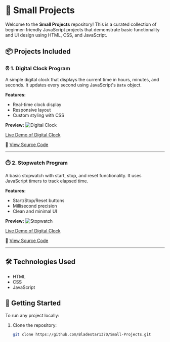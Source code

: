 # 🧪 Small Projects

Welcome to the **Small Projects** repository! This is a curated collection of beginner-friendly JavaScript projects that demonstrate basic functionality and UI design using HTML, CSS, and JavaScript.

## 📦 Projects Included

### ⏰ 1. Digital Clock Program

A simple digital clock that displays the current time in hours, minutes, and seconds. It updates every second using JavaScript's `Date` object.

**Features:**
- Real-time clock display
- Responsive layout
- Custom styling with CSS

**Preview:**
![Digital Clock](images/digital-clock.png)

[Live Demo of Digital Clock](https://small-projects-zeta.vercel.app/)

📁 [View Source Code](./52.Digital%20Clock%20Program)

---

### ⏱️ 2. Stopwatch Program

A basic stopwatch with start, stop, and reset functionality. It uses JavaScript timers to track elapsed time.

**Features:**
- Start/Stop/Reset buttons
- Millisecond precision
- Clean and minimal UI

**Preview:**
![Stopwatch](images/stopwatch.png)

[Live Demo of Digital Clock](https://small-projects-lqia.vercel.app/)

📁 [View Source Code](./53.Stop%20Watch%20Program)

---

## 🛠️ Technologies Used

- HTML
- CSS
- JavaScript

## 🚀 Getting Started

To run any project locally:

1. Clone the repository:
   ```bash
   git clone https://github.com/Bladestar1370/Small-Projects.git
